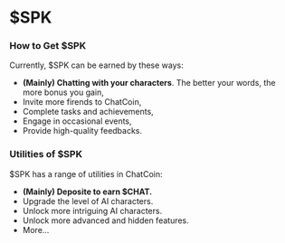 # $SPK

### How to Get $SPK

Currently, $SPK can be earned by these ways:

* **(Mainly) Chatting with your characters**. The better your words, the more bonus you gain,
* Invite more firends to ChatCoin,
* Complete tasks and achievements,
* Engage in occasional events,
* Provide high-quality feedbacks.

### Utilities of $SPK

$SPK has a range of utilities in ChatCoin:

* **(Mainly) Deposite to earn $CHAT.**
* Upgrade the level of AI characters.
* Unlock more intriguing AI characters.
* Unlock more advanced and hidden features.
* More...
